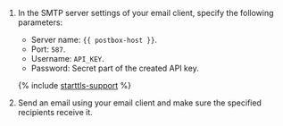 1. In the SMTP server settings of your email client, specify the following parameters:
    * Server name: `{{ postbox-host }}`.
    * Port: `587`.
    * Username: `API_KEY`.
    * Password: Secret part of the created API key.

    {% include [starttls-support](starttls-support.md) %}

1. Send an email using your email client and make sure the specified recipients receive it.